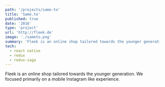 ```yaml
---
path: '/projects/same-to'
title: 'Same.to'
published: true
date: '2016'
type: 'project'
url: 'http://fleek.de'
image: './sameto.png'
summary: 'Fleek is an online shop tailored towards the younger generation. We focused primarily on a mobile Instagram like experience.'
tech:
  - react native
  - redux
  - redux-saga
---
```


Fleek is an online shop tailored towards the younger generation. We focused primarily on a mobile Instagram like experience.
